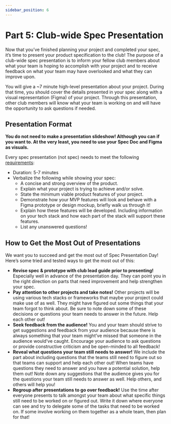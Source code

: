```yaml
---
sidebar_position: 6
---
```


# Part 5: Club-wide Spec Presentation

Now that you’ve finished planning your project and completed your spec, it’s time to present your product specification to the club! The purpose of a club-wide spec presentation is to inform your fellow club members about what your team is hoping to accomplish with your project and to receive feedback on what your team may have overlooked and what they can improve upon.

You will give a ~7 minute high-level presentation about your project. During that time, you should cover the details presented in your spec along with a visual representation (Figma) of your project. Through this presentation, other club members will know what your team is working on and will have the opportunity to ask questions if needed.

## Presentation Format
**You do not need to make a presentation slideshow! Although you can if you want to. At the very least, you need to use your Spec Doc and Figma as visuals.**

Every spec presentation (not spec) needs to meet the following [requirements](https://docs.google.com/document/d/1JlSF141HSTPuPr4W_OyjVYOkEgcpTRkD/edit#heading=h.gjdgxs):

- Duration: 5-7 minutes
- Verbalize the following while showing your spec:
  - A concise and strong overview of the product.
  - Explain what your project is trying to achieve and/or solve.
  - State the minimum viable product features of your project.
  - Demonstrate how your MVP features will look and behave with a Figma prototype or design mockup, briefly walk us through it!
  - Explain how these features will be developed. Including information on your tech stack and how each part of the stack will support these features.
  - List any unanswered questions!


## How to Get the Most Out of Presentations

We want you to succeed and get the most out of Spec Presentation Day! Here’s some tried and tested ways to get the most out of this:

- **Revise spec & prototype with club lead guide prior to presenting!** Especially well in advance of the presentation day. They can point you in the right direction on parts that need improvement and help strengthen your spec.
- **Pay attention to other projects and take notes!** Other projects will be using various tech stacks or frameworks that maybe your project could make use of as well. They might have figured out some things that your team forgot to think about. Be sure to note down some of these decisions or questions your team needs to answer in the future. Help each other out!
- **Seek feedback from the audience!** You and your team should strive to get suggestions and feedback from your audience because there is always something that your team might’ve missed that someone in the audience would’ve caught. Encourage your audience to ask questions or provide constructive criticism and be open-minded to all feedback!
- **Reveal what questions your team still needs to answer!** We include the part about including questions that the teams still need to figure out so that teams can support and help each other out! When teams have questions they need to answer and you have a potential solution, help them out! Note down any suggestions that the audience gives you for the questions your team still needs to answer as well. Help others, and others will help you!
- **Regroup after presentations to go over feedback!** Use the time after everyone presents to talk amongst your team about what specific things still need to be worked on or figured out. Write it down where everyone can see and try to delegate some of the tasks that need to be worked on. If some involve working on them together as a whole team, then plan for that!